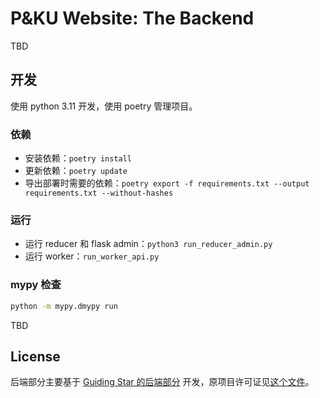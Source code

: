 # P&KU Website: The Backend

TBD

## 开发

使用 python 3.11 开发，使用 poetry 管理项目。

### 依赖

- 安装依赖：`poetry install`
- 更新依赖：`poetry update`
- 导出部署时需要的依赖：`poetry export -f requirements.txt --output requirements.txt --without-hashes`

### 运行

- 运行 reducer 和 flask admin：`python3 run_reducer_admin.py`
- 运行 worker：`run_worker_api.py`

### mypy 检查

```bash
python -m mypy.dmypy run
```

TBD

## License

后端部分主要基于 [Guiding Star 的后端部分](https://github.com/PKU-GeekGame/gs-backend)
开发，原项目许可证见[这个文件](./GS_LICENSE.md)。
